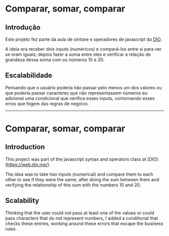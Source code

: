 # Comparar, somar, comparar

## Introdução

Este projeto fez parte da aula de sintaxe e operadores de javascript da [DIO](https://web.dio.me/).

A ideia era receber dois inputs (numéricos) e compará-los entre si para ver se eram iguais; depois fazer a soma entre eles e verificar a relação de grandeza dessa soma com os números 10 e 20.

## Escalabilidade

Pensando que o usuário poderia não passar pelo menos um dos valores ou que poderia passar caracteres que não representassem números eu adicionei uma condicional que verifica esses inputs, contornando esses erros que fogem das regras de negócio.

***

# Comparar, somar, comparar

## Introduction

This project was part of the javascript syntax and operators class at [DIO] (https://web.dio.me/).

The idea was to take two inputs (numerical) and compare them to each other to see if they were the same; after doing the sum between them and verifying the relationship of this sum with the numbers 10 and 20.

## Scalability

Thinking that the user could not pass at least one of the values ​​or could pass characters that do not represent numbers, I added a conditional that checks these entries, working around these errors that escape the business rules.